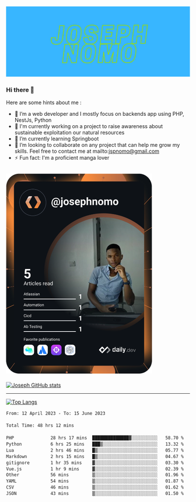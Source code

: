 ![Banner of my profile!](/Joseph_NOMO.png "Banner")

### Hi there 👋

Here are some hints about me :

- 🔭 I’m a web developer and I mostly focus on backends app using PHP, NestJs, Python
- 🦁 I'm currently working on a project to raise awareness about sustainable exploitation our natural resources
- 🌱 I’m currently learning Springboot
- 👯 I’m looking to collaborate on any project that can help me grow my skills. Feel free to contact me at mailto:jspnomo@gmail.com
- ⚡ Fun fact: I'm a proficient manga lover

## <img src="/devcard.svg" width="400" alt="Joseph NOMO's Dev Card"/>

[![Joseph GitHub stats](https://github-readme-stats-seven-sigma-53.vercel.app/api?username=Jspascal)](https://github.com/Jspascal/github-readme-stats)

---

[![Top Langs](https://github-readme-stats-seven-sigma-53.vercel.app/api/top-langs/?username=Jspascal&layout=compact)](https://github.com/Jspascal/github-readme-stats)

<!--START_SECTION:waka-->

```txt
From: 12 April 2023 - To: 15 June 2023

Total Time: 48 hrs 12 mins

PHP              28 hrs 17 mins  ██████████████▓░░░░░░░░░░   58.70 %
Python           6 hrs 25 mins   ███▒░░░░░░░░░░░░░░░░░░░░░   13.32 %
Lua              2 hrs 46 mins   █▒░░░░░░░░░░░░░░░░░░░░░░░   05.77 %
Markdown         2 hrs 15 mins   █▒░░░░░░░░░░░░░░░░░░░░░░░   04.67 %
gitignore        1 hr 35 mins    ▓░░░░░░░░░░░░░░░░░░░░░░░░   03.30 %
Vue.js           1 hr 9 mins     ▓░░░░░░░░░░░░░░░░░░░░░░░░   02.39 %
Other            56 mins         ▒░░░░░░░░░░░░░░░░░░░░░░░░   01.96 %
YAML             54 mins         ▒░░░░░░░░░░░░░░░░░░░░░░░░   01.87 %
CSV              46 mins         ▒░░░░░░░░░░░░░░░░░░░░░░░░   01.62 %
JSON             43 mins         ▒░░░░░░░░░░░░░░░░░░░░░░░░   01.50 %
```

<!--END_SECTION:waka-->
